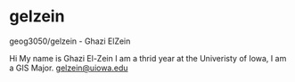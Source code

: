 # gelzein
geog3050/gelzein - Ghazi ElZein

Hi My name is Ghazi El-Zein I am a thrid year at the Univeristy of Iowa, I am a GIS Major.
gelzein@uiowa.edu
